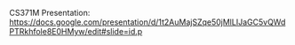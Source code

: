 CS371M Presentation: https://docs.google.com/presentation/d/1t2AuMajSZqe50jMlLIJaGC5vQWdPTRkhfole8E0HMyw/edit#slide=id.p
